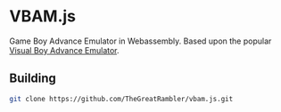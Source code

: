 # VBAM.js

Game Boy Advance Emulator in Webassembly. Based upon the popular [Visual Boy Advance Emulator](http://vba-m.com).

## Building

```bash
git clone https://github.com/TheGreatRambler/vbam.js.git
```
